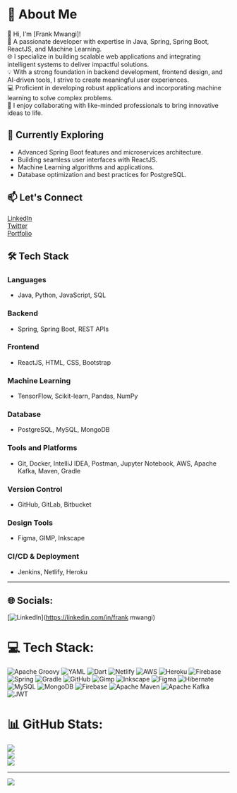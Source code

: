 # 💫 About Me  
👋 Hi, I'm [Frank Mwangi]!  
🚀 A passionate developer with expertise in Java, Spring, Spring Boot, ReactJS, and Machine Learning.  
🌐 I specialize in building scalable web applications and integrating intelligent systems to deliver impactful solutions.  
💡 With a strong foundation in backend development, frontend design, and AI-driven tools, I strive to create meaningful user experiences.  
💻 Proficient in developing robust applications and incorporating machine learning to solve complex problems.  
🔧 I enjoy collaborating with like-minded professionals to bring innovative ideas to life.  

## 🌱 Currently Exploring  
- Advanced Spring Boot features and microservices architecture.  
- Building seamless user interfaces with ReactJS.  
- Machine Learning algorithms and applications.  
- Database optimization and best practices for PostgreSQL.  

## 📫 Let's Connect  
[LinkedIn](#)  
[Twitter](#)  
[Portfolio](#)  

## 🛠️ Tech Stack  
### **Languages**  
- Java, Python, JavaScript, SQL  

### **Backend**  
- Spring, Spring Boot, REST APIs  

### **Frontend**  
- ReactJS, HTML, CSS, Bootstrap  

### **Machine Learning**  
- TensorFlow, Scikit-learn, Pandas, NumPy  

### **Database**  
- PostgreSQL, MySQL, MongoDB  

### **Tools and Platforms**  
- Git, Docker, IntelliJ IDEA, Postman, Jupyter Notebook, AWS, Apache Kafka, Maven, Gradle  

### **Version Control**  
- GitHub, GitLab, Bitbucket  

### **Design Tools**  
- Figma, GIMP, Inkscape  

### **CI/CD & Deployment**  
- Jenkins, Netlify, Heroku  

---



## 🌐 Socials:
[![LinkedIn](https://img.shields.io/badge/LinkedIn-%230077B5.svg?logo=linkedin&logoColor=white)](https://linkedin.com/in/frank mwangi) 

# 💻 Tech Stack:
![Apache Groovy](https://img.shields.io/badge/Apache%20Groovy-4298B8.svg?style=for-the-badge&logo=Apache+Groovy&logoColor=white) ![YAML](https://img.shields.io/badge/yaml-%23ffffff.svg?style=for-the-badge&logo=yaml&logoColor=151515) ![Dart](https://img.shields.io/badge/dart-%230175C2.svg?style=for-the-badge&logo=dart&logoColor=white) ![Netlify](https://img.shields.io/badge/netlify-%23000000.svg?style=for-the-badge&logo=netlify&logoColor=#00C7B7) ![AWS](https://img.shields.io/badge/AWS-%23FF9900.svg?style=for-the-badge&logo=amazon-aws&logoColor=white) ![Heroku](https://img.shields.io/badge/heroku-%23430098.svg?style=for-the-badge&logo=heroku&logoColor=white) ![Firebase](https://img.shields.io/badge/firebase-%23039BE5.svg?style=for-the-badge&logo=firebase) ![Spring](https://img.shields.io/badge/spring-%236DB33F.svg?style=for-the-badge&logo=spring&logoColor=white) ![Gradle](https://img.shields.io/badge/Gradle-02303A.svg?style=for-the-badge&logo=Gradle&logoColor=white) ![GitHub](https://img.shields.io/badge/github-%23121011.svg?style=for-the-badge&logo=github&logoColor=white) ![Gimp](https://img.shields.io/badge/Gimp-657D8B?style=for-the-badge&logo=gimp&logoColor=FFFFFF) ![Inkscape](https://img.shields.io/badge/Inkscape-e0e0e0?style=for-the-badge&logo=inkscape&logoColor=080A13) ![Figma](https://img.shields.io/badge/figma-%23F24E1E.svg?style=for-the-badge&logo=figma&logoColor=white) ![Hibernate](https://img.shields.io/badge/Hibernate-59666C?style=for-the-badge&logo=Hibernate&logoColor=white) ![MySQL](https://img.shields.io/badge/mysql-4479A1.svg?style=for-the-badge&logo=mysql&logoColor=white) ![MongoDB](https://img.shields.io/badge/MongoDB-%234ea94b.svg?style=for-the-badge&logo=mongodb&logoColor=white) ![Firebase](https://img.shields.io/badge/firebase-a08021?style=for-the-badge&logo=firebase&logoColor=ffcd34) ![Apache Maven](https://img.shields.io/badge/Apache%20Maven-C71A36?style=for-the-badge&logo=Apache%20Maven&logoColor=white) ![Apache Kafka](https://img.shields.io/badge/Apache%20Kafka-000?style=for-the-badge&logo=apachekafka) ![JWT](https://img.shields.io/badge/JWT-black?style=for-the-badge&logo=JSON%20web%20tokens)
# 📊 GitHub Stats:
![](https://github-readme-stats.vercel.app/api?username=FrankMwangi8118&theme=dark&hide_border=false&include_all_commits=false&count_private=false)<br/>
![](https://github-readme-streak-stats.herokuapp.com/?user=FrankMwangi8118&theme=dark&hide_border=false)<br/>
![](https://github-readme-stats.vercel.app/api/top-langs/?username=FrankMwangi8118&theme=dark&hide_border=false&include_all_commits=false&count_private=false&layout=compact)

---
[![](https://visitcount.itsvg.in/api?id=FrankMwangi8118&icon=0&color=0)](https://visitcount.itsvg.in)

<!-- Proudly created with GPRM ( https://gprm.itsvg.in ) -->
